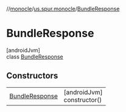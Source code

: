 //[monocle](../../../index.md)/[us.spur.monocle](../index.md)/[BundleResponse](index.md)

# BundleResponse

[androidJvm]\
class [BundleResponse](index.md)

## Constructors

| | |
|---|---|
| [BundleResponse](-bundle-response.md) | [androidJvm]<br>constructor() |
